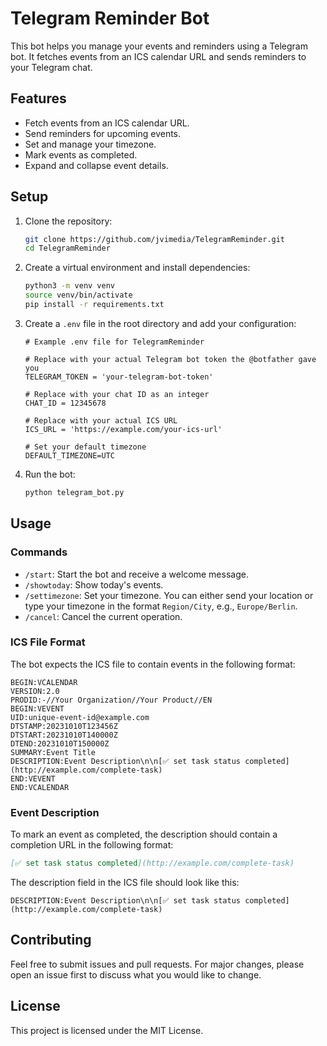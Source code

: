 # Telegram Reminder Bot

This bot helps you manage your events and reminders using a Telegram bot. It fetches events from an ICS calendar URL and sends reminders to your Telegram chat.

## Features

- Fetch events from an ICS calendar URL.
- Send reminders for upcoming events.
- Set and manage your timezone.
- Mark events as completed.
- Expand and collapse event details.

## Setup

1. Clone the repository:
    ```sh
    git clone https://github.com/jvimedia/TelegramReminder.git
    cd TelegramReminder
    ```

2. Create a virtual environment and install dependencies:
    ```sh
    python3 -m venv venv
    source venv/bin/activate
    pip install -r requirements.txt
    ```

3. Create a `.env` file in the root directory and add your configuration:
    ```plaintext
    # Example .env file for TelegramReminder

    # Replace with your actual Telegram bot token the @botfather gave you
    TELEGRAM_TOKEN = 'your-telegram-bot-token'

    # Replace with your chat ID as an integer
    CHAT_ID = 12345678

    # Replace with your actual ICS URL
    ICS_URL = 'https://example.com/your-ics-url'

    # Set your default timezone
    DEFAULT_TIMEZONE=UTC
    ```

4. Run the bot:
    ```sh
    python telegram_bot.py
    ```

## Usage

### Commands

- `/start`: Start the bot and receive a welcome message.
- `/showtoday`: Show today's events.
- `/settimezone`: Set your timezone. You can either send your location or type your timezone in the format `Region/City`, e.g., `Europe/Berlin`.
- `/cancel`: Cancel the current operation.

### ICS File Format

The bot expects the ICS file to contain events in the following format:

```ics
BEGIN:VCALENDAR
VERSION:2.0
PRODID:-//Your Organization//Your Product//EN
BEGIN:VEVENT
UID:unique-event-id@example.com
DTSTAMP:20231010T123456Z
DTSTART:20231010T140000Z
DTEND:20231010T150000Z
SUMMARY:Event Title
DESCRIPTION:Event Description\n\n[✅ set task status completed](http://example.com/complete-task)
END:VEVENT
END:VCALENDAR
```

### Event Description

To mark an event as completed, the description should contain a completion URL in the following format:

```markdown
[✅ set task status completed](http://example.com/complete-task)
```

The description field in the ICS file should look like this:

```ics
DESCRIPTION:Event Description\n\n[✅ set task status completed](http://example.com/complete-task)
```

## Contributing

Feel free to submit issues and pull requests. For major changes, please open an issue first to discuss what you would like to change.

## License

This project is licensed under the MIT License.